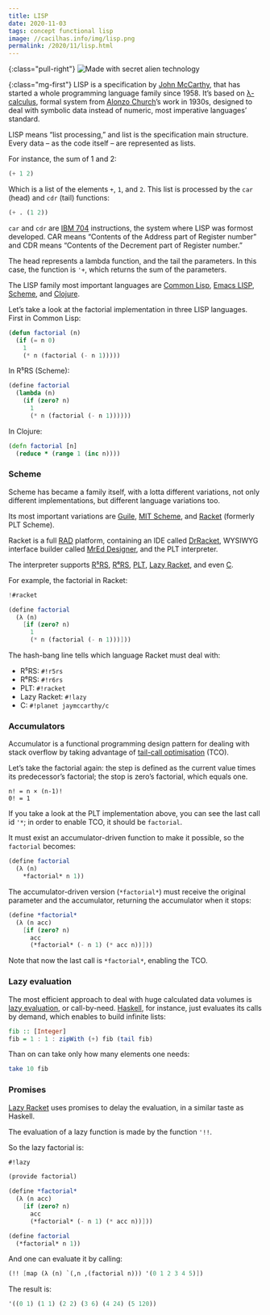 ```yaml
---
title: LISP
date: 2020-11-03
tags: concept functional lisp
image: //cacilhas.info/img/lisp.png
permalink: /2020/11/lisp.html
---
```

[alonzo-church]: http://www.genealogy.ams.org/id.php?id=8011
[c]: https://planet.racket-lang.org/display.ss?package=c.plt&owner=jaymccarthy
[clojure]: https://clojure.org/
[common-lisp]: https://common-lisp.net/
[drracket]: https://docs.racket-lang.org/drracket/
[emacs-lisp]: https://www.gnu.org/software/emacs/manual/html_node/eintr/
[guile]: https://www.gnu.org/software/guile/
[ibm-704]: https://en.wikipedia.org/wiki/IBM_704
[john-mccarthy]: http://www.genealogy.ams.org/id.php?id=22145
[haskell]: https://www.haskell.org/
[λ-calculus]: https://en.wikipedia.org/wiki/Lambda_calculus
[lazy-evaluation]: https://en.wikipedia.org/wiki/Lazy_evaluation
[lazy-racket]: https://docs.racket-lang.org/lazy/
[mit-scheme]: https://www.gnu.org/software/mit-scheme/
[mred]: https://pkgs.racket-lang.org/package/mred-designer
[plt]: https://docs.racket-lang.org/
[r5rs]: http://www.schemers.org/Documents/Standards/R5RS/
[r6rs]: http://www.r6rs.org/
[racket]: https://racket-lang.org/
[rad]: https://en.wikipedia.org/wiki/Rapid_application_development
[scheme]: http://www.schemers.org/
[tco]: http://wiki.c2.com/?TailCallOptimization

{:class="pull-right"} <img src="{{{ image }}}" alt="Made with secret alien technology" />

{:class="mg-first"} LISP is a specification by [John McCarthy][john-mccarthy],
that has started a whole programming language family since 1958. It’s based on
[λ-calculus][λ-calculus], formal system from [Alonzo Church][alonzo-church]’s
work in 1930s, designed to deal with symbolic data instead of numeric, most
imperative languages’ standard.

LISP means “list processing,” and list is the specification main structure.
Every data – as the code itself – are represented as lists.

For instance, the sum of 1 and 2:

```lisp
(+ 1 2)
```

Which is a list of the elements `+`, `1`, and `2`. This list is processed by the
`car` (head) and `cdr` (tail) functions:

```lisp
(+ . (1 2))
```

`car` and `cdr` are [IBM 704][ibm-704] instructions, the system where LISP was
formost developed. CAR means “Contents of the Address part of Register number”
and CDR means “Contents of the Decrement part of Register number.”

The head represents a lambda function, and the tail the parameters. In this
case, the function is `'+`, which returns the sum of the parameters.

The LISP family most important languages are [Common Lisp][common-lisp],
[Emacs LISP][emacs-lisp], [Scheme][scheme], and [Clojure][clojure].

Let’s take a look at the factorial implementation in three LISP languages. First
in Common Lisp:

```lisp
(defun factorial (n)
  (if (= n 0)
    1
    (* n (factorial (- n 1)))))
```

In R⁵RS (Scheme):

```scheme
(define factorial
  (lambda (n)
    (if (zero? n)
      1
      (* n (factorial (- n 1))))))
```

In Clojure:

```clojure
(defn factorial [n]
  (reduce * (range 1 (inc n))))
```

### Scheme

Scheme has became a family itself, with a lotta different variations, not only
different implementations, but different language variations too.

Its most important variations are [Guile][guile], [MIT Scheme][mit-scheme], and
[Racket][racket] (formerly PLT Scheme).

Racket is a full [RAD][rad] platform, containing an IDE called
[DrRacket][drracket], WYSIWYG interface builder called [MrEd Designer][mred],
and the PLT interpreter.

The interpreter supports [R⁵RS][r5rs], [R⁶RS][r6rs], [PLT][plt],
[Lazy Racket][lazy-racket], and even [C][c].

For example, the factorial in Racket:

```scheme
!#racket

(define factorial
  (λ (n)
    [if (zero? n)
      1
      (* n (factorial (- n 1)))]))
```

The hash-bang line tells which language Racket must deal with:

- R⁵RS: `#!r5rs`
- R⁶RS: `#!r6rs`
- PLT: `#!racket`
- Lazy Racket: `#!lazy`
- C: `#!planet jaymccarthy/c`

### Accumulators

Accumulator is a functional programming design pattern for dealing with stack
overflow by taking advantage of [tail-call optimisation][tco] (TCO).

Let’s take the factorial again: the step is defined as the current value times
its predecessor’s factorial; the stop is zero’s factorial, which equals one.

```
n! = n × (n-1)!
0! = 1
```

If you take a look at the PLT implementation above, you can see the last call
id `'*`; in order to enable TCO, it should be `factorial`.

It must exist an accumulator-driven function to make it possible, so the
`factorial` becomes:

```scheme
(define factorial
  (λ (n)
    *factorial* n 1))
```

The accumulator-driven version (`*factorial*`) must receive the original
parameter and the accumulator, returning the accumulator when it stops:

```scheme
(define *factorial*
  (λ (n acc)
    [if (zero? n)
      acc
      (*factorial* (- n 1) (* acc n))]))
```

Note that now the last call is `*factorial*`, enabling the TCO.

### Lazy evaluation

The most efficient approach to deal with huge calculated data volumes is
[lazy evaluation][lazy-evaluation], or call-by-need. [Haskell][haskell], for
instance, just evaluates its calls by demand, which enables to build infinite
lists:

```haskell
fib :: [Integer]
fib = 1 : 1 : zipWith (+) fib (tail fib)
```

Than on can take only how many elements one needs:

```haskell
take 10 fib
```

### Promises

[Lazy Racket][lazy-racket] uses promises to delay the evaluation, in a similar
taste as Haskell.

The evaluation of a lazy function is made by the function `'!!`.

So the lazy factorial is:

```scheme
#!lazy

(provide factorial)

(define *factorial*
  (λ (n acc)
    [if (zero? n)
      acc
      (*factorial* (- n 1) (* acc n))]))

(define factorial
  (*factorial* n 1))
```

And one can evaluate it by calling:

```scheme
(!! [map (λ (n) `(,n ,(factorial n))) '(0 1 2 3 4 5)])
```

The result is:

```scheme
'((0 1) (1 1) (2 2) (3 6) (4 24) (5 120))
```
